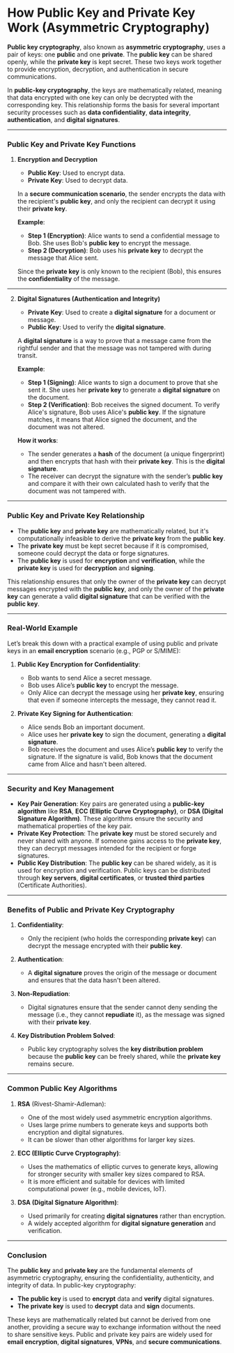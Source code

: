 # **How Public Key and Private Key Work (Asymmetric Cryptography)**

**Public key cryptography**, also known as **asymmetric cryptography**, uses a pair of keys: one **public** and one **private**. 
The **public key** can be shared openly, while the **private key** is kept secret. 
These two keys work together to provide encryption, decryption, and authentication in secure communications.

In **public-key cryptography**, the keys are mathematically related, meaning that data encrypted with one key can only be decrypted with the corresponding key. This relationship forms the basis for several important security processes such as **data confidentiality**, **data integrity**, **authentication**, and **digital signatures**.

---

### **Public Key and Private Key Functions**

1. **Encryption and Decryption**
   - **Public Key**: Used to encrypt data.
   - **Private Key**: Used to decrypt data.

   In a **secure communication scenario**, the sender encrypts the data with the recipient's **public key**, and only the recipient can decrypt it using their **private key**.

   **Example**:
   - **Step 1 (Encryption)**: Alice wants to send a confidential message to Bob. She uses Bob's **public key** to encrypt the message.
   - **Step 2 (Decryption)**: Bob uses his **private key** to decrypt the message that Alice sent.

   Since the **private key** is only known to the recipient (Bob), this ensures the **confidentiality** of the message.

---

2. **Digital Signatures (Authentication and Integrity)**

   - **Private Key**: Used to create a **digital signature** for a document or message.
   - **Public Key**: Used to verify the **digital signature**.

   A **digital signature** is a way to prove that a message came from the rightful sender and that the message was not tampered with during transit.

   **Example**:
   - **Step 1 (Signing)**: Alice wants to sign a document to prove that she sent it. She uses her **private key** to generate a **digital signature** on the document.
   - **Step 2 (Verification)**: Bob receives the signed document. To verify Alice's signature, Bob uses Alice's **public key**. If the signature matches, it means that Alice signed the document, and the document was not altered.

   **How it works**: 
   - The sender generates a **hash** of the document (a unique fingerprint) and then encrypts that hash with their **private key**. This is the **digital signature**.
   - The receiver can decrypt the signature with the sender’s **public key** and compare it with their own calculated hash to verify that the document was not tampered with.

---

### **Public Key and Private Key Relationship**

- The **public key** and **private key** are mathematically related, but it's computationally infeasible to derive the **private key** from the **public key**.
- The **private key** must be kept secret because if it is compromised, someone could decrypt the data or forge signatures.
- The **public key** is used for **encryption** and **verification**, while the **private key** is used for **decryption** and **signing**.

This relationship ensures that only the owner of the **private key** can decrypt messages encrypted with the **public key**, and only the owner of the **private key** can generate a valid **digital signature** that can be verified with the **public key**.

---

### **Real-World Example**

Let’s break this down with a practical example of using public and private keys in an **email encryption** scenario (e.g., PGP or S/MIME):

1. **Public Key Encryption for Confidentiality**:
   - Bob wants to send Alice a secret message.
   - Bob uses Alice’s **public key** to encrypt the message.
   - Only Alice can decrypt the message using her **private key**, ensuring that even if someone intercepts the message, they cannot read it.

2. **Private Key Signing for Authentication**:
   - Alice sends Bob an important document.
   - Alice uses her **private key** to sign the document, generating a **digital signature**.
   - Bob receives the document and uses Alice’s **public key** to verify the signature. If the signature is valid, Bob knows that the document came from Alice and hasn't been altered.

---

### **Security and Key Management**

- **Key Pair Generation**: Key pairs are generated using a **public-key algorithm** like **RSA**, **ECC (Elliptic Curve Cryptography)**, or **DSA (Digital Signature Algorithm)**. These algorithms ensure the security and mathematical properties of the key pair.
- **Private Key Protection**: The **private key** must be stored securely and never shared with anyone. If someone gains access to the **private key**, they can decrypt messages intended for the recipient or forge signatures.
- **Public Key Distribution**: The **public key** can be shared widely, as it is used for encryption and verification. Public keys can be distributed through **key servers**, **digital certificates**, or **trusted third parties** (Certificate Authorities).

---

### **Benefits of Public and Private Key Cryptography**

1. **Confidentiality**:
   - Only the recipient (who holds the corresponding **private key**) can decrypt the message encrypted with their **public key**.

2. **Authentication**:
   - A **digital signature** proves the origin of the message or document and ensures that the data hasn't been altered.

3. **Non-Repudiation**:
   - Digital signatures ensure that the sender cannot deny sending the message (i.e., they cannot **repudiate** it), as the message was signed with their **private key**.

4. **Key Distribution Problem Solved**:
   - Public key cryptography solves the **key distribution problem** because the **public key** can be freely shared, while the **private key** remains secure.

---

### **Common Public Key Algorithms**

1. **RSA** (Rivest-Shamir-Adleman):
   - One of the most widely used asymmetric encryption algorithms.
   - Uses large prime numbers to generate keys and supports both encryption and digital signatures.
   - It can be slower than other algorithms for larger key sizes.

2. **ECC (Elliptic Curve Cryptography)**:
   - Uses the mathematics of elliptic curves to generate keys, allowing for stronger security with smaller key sizes compared to RSA.
   - It is more efficient and suitable for devices with limited computational power (e.g., mobile devices, IoT).

3. **DSA (Digital Signature Algorithm)**:
   - Used primarily for creating **digital signatures** rather than encryption.
   - A widely accepted algorithm for **digital signature generation** and verification.

---

### **Conclusion**

The **public key** and **private key** are the fundamental elements of asymmetric cryptography, ensuring the confidentiality, authenticity, and integrity of data. In public-key cryptography:
- **The public key** is used to **encrypt** data and **verify** digital signatures.
- **The private key** is used to **decrypt** data and **sign** documents.

These keys are mathematically related but cannot be derived from one another, providing a secure way to exchange information without the need to share sensitive keys. Public and private key pairs are widely used for **email encryption**, **digital signatures**, **VPNs**, and **secure communications**.

